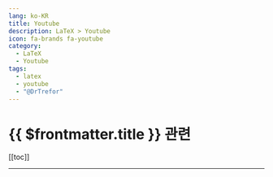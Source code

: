```yaml
---
lang: ko-KR
title: Youtube
description: LaTeX > Youtube
icon: fa-brands fa-youtube
category:
  - LaTeX
  - Youtube
tags:
  - latex
  - youtube
  - "@DrTrefor"
---
```


# {{ $frontmatter.title }} 관련

[[toc]]

---

<MyYouTubeItems jsonName="yu-DrTrefor" /><!-- Dr. Trefor Bazett -->
<MyYouTubeItems jsonName="yu-HowTomakeitdone" /><!-- HowTo -->

<TagLinks />